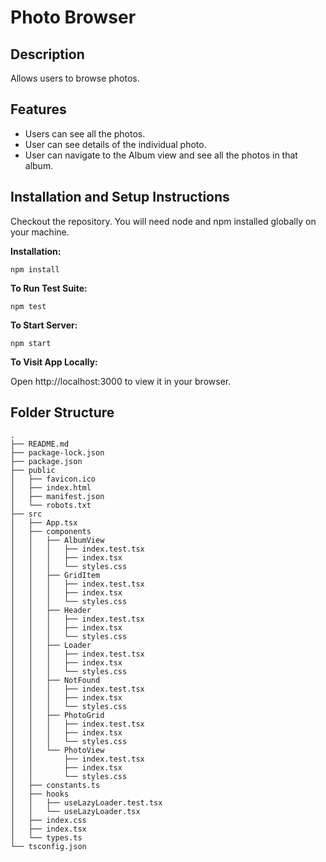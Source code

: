 # Photo Browser

## Description

Allows users to browse photos.

## Features
- Users can see all the photos.
- User can see details of the individual photo.
- User can navigate to the Album view and see all the photos in that album.

## Installation and Setup Instructions

Checkout the repository. You will need node and npm installed globally on your machine.

**Installation:**

```npm install```

**To Run Test Suite:**

```npm test```

**To Start Server:**

```npm start```

**To Visit App Locally:**

Open http://localhost:3000 to view it in your browser.


## Folder Structure
```
.
├── README.md
├── package-lock.json
├── package.json
├── public
│   ├── favicon.ico
│   ├── index.html
│   ├── manifest.json
│   └── robots.txt
├── src
│   ├── App.tsx
│   ├── components
│   │   ├── AlbumView
│   │   │   ├── index.test.tsx
│   │   │   ├── index.tsx
│   │   │   └── styles.css
│   │   ├── GridItem
│   │   │   ├── index.test.tsx
│   │   │   ├── index.tsx
│   │   │   └── styles.css
│   │   ├── Header
│   │   │   ├── index.test.tsx
│   │   │   ├── index.tsx
│   │   │   └── styles.css
│   │   ├── Loader
│   │   │   ├── index.test.tsx
│   │   │   ├── index.tsx
│   │   │   └── styles.css
│   │   ├── NotFound
│   │   │   ├── index.test.tsx
│   │   │   ├── index.tsx
│   │   │   └── styles.css
│   │   ├── PhotoGrid
│   │   │   ├── index.test.tsx
│   │   │   ├── index.tsx
│   │   │   └── styles.css
│   │   └── PhotoView
│   │       ├── index.test.tsx
│   │       ├── index.tsx
│   │       └── styles.css
│   ├── constants.ts
│   ├── hooks
│   │   ├── useLazyLoader.test.tsx
│   │   └── useLazyLoader.tsx
│   ├── index.css
│   ├── index.tsx
│   └── types.ts
└── tsconfig.json

```